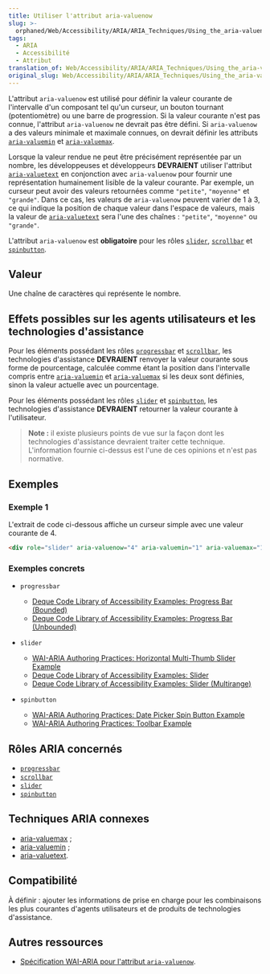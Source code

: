 ```yaml
---
title: Utiliser l'attribut aria-valuenow
slug: >-
  orphaned/Web/Accessibility/ARIA/ARIA_Techniques/Using_the_aria-valuenow_attribute
tags:
  - ARIA
  - Accessibilité
  - Attribut
translation_of: Web/Accessibility/ARIA/ARIA_Techniques/Using_the_aria-valuenow_attribute
original_slug: Web/Accessibility/ARIA/ARIA_Techniques/Using_the_aria-valuenow_attribute
---
```


L'attribut `aria-valuenow` est utilisé pour définir la valeur courante de l'intervalle d'un composant tel qu'un curseur, un bouton tournant (potentiomètre) ou une barre de progression. Si la valeur courante n'est pas connue, l'attribut `aria-valuenow` ne devrait pas être défini. Si `aria-valuenow` a des valeurs minimale et maximale connues, on devrait définir les attributs [`aria-valuemin`](/fr/docs/Web/Accessibility/ARIA/ARIA_Techniques/Using_the_aria-valuemin_attribute) et [`aria-valuemax`](/fr/docs/Web/Accessibility/ARIA/ARIA_Techniques/Using_the_aria-valuemax_attribute).

Lorsque la valeur rendue ne peut être précisément représentée par un nombre, les développeuses et développeurs **DEVRAIENT** utiliser l'attribut [`aria-valuetext`](/fr/docs/Web/Accessibility/ARIA/ARIA_Techniques/Using_the_aria-valuetext_attribute) en conjonction avec `aria-valuenow` pour fournir une représentation humainement lisible de la valeur courante. Par exemple, un curseur peut avoir des valeurs retournées comme `"petite"`, `"moyenne"` et `"grande"`. Dans ce cas, les valeurs de `aria-valuenow` peuvent varier de 1 à 3, ce qui indique la position de chaque valeur dans l'espace de valeurs, mais la valeur de [`aria-valuetext`](/fr/docs/Web/Accessibility/ARIA/ARIA_Techniques/Using_the_aria-valuetext_attribute) sera l'une des chaînes&nbsp;: `"petite"`, `"moyenne"` ou `"grande"`.

L'attribut `aria-valuenow` est **obligatoire** pour les rôles [`slider`](/fr/docs/Web/Accessibility/ARIA/ARIA_Techniques/Using_the_slider_role), [`scrollbar`](/fr/docs/Web/Accessibility/ARIA/ARIA_Techniques/Using_the_scrollbar_role) et [`spinbutton`](/fr/docs/Web/Accessibility/ARIA/ARIA_Techniques/Using_the_spinbutton_role).

## Valeur

Une chaîne de caractères qui représente le nombre.

## Effets possibles sur les agents utilisateurs et les technologies d'assistance

Pour les éléments possédant les rôles [`progressbar`](/fr/docs/Web/Accessibility/ARIA/ARIA_Techniques/Using_the_progressbar_role) et [`scrollbar`](/fr/docs/Web/Accessibility/ARIA/ARIA_Techniques/Using_the_scrollbar_role), les technologies d'assistance **DEVRAIENT** renvoyer la valeur courante sous forme de pourcentage, calculée comme étant la position dans l'intervalle compris entre [`aria-valuemin`](/fr/docs/Web/Accessibility/ARIA/ARIA_Techniques/Using_the_aria-valuemin_attribute) et [`aria-valuemax`](/fr/docs/Web/Accessibility/ARIA/ARIA_Techniques/Using_the_aria-valuemax_attribute) si les deux sont définies, sinon la valeur actuelle avec un pourcentage.

Pour les éléments possédant les rôles [`slider`](/fr/docs/Web/Accessibility/ARIA/ARIA_Techniques/Using_the_slider_role) et [`spinbutton`](/fr/docs/Web/Accessibility/ARIA/ARIA_Techniques/Using_the_spinbutton_role), les technologies d'assistance **DEVRAIENT** retourner la valeur courante à l'utilisateur.

> **Note :** il existe plusieurs points de vue sur la façon dont les technologies d'assistance devraient traiter cette technique. L'information fournie ci-dessus est l'une de ces opinions et n'est pas normative.

## Exemples

### Exemple 1

L'extrait de code ci-dessous affiche un curseur simple avec une valeur courante de 4.

```html
<div role="slider" aria-valuenow="4" aria-valuemin="1" aria-valuemax="10">
```

### Exemples concrets

- `progressbar`

  - [Deque Code Library of Accessibility Examples: Progress Bar (Bounded)](https://dequeuniversity.com/library/aria/progress-bar-bounded)
  - [Deque Code Library of Accessibility Examples: Progress Bar (Unbounded)](https://dequeuniversity.com/library/aria/progress-bar-unbounded)

- `slider`

  - [WAI-ARIA Authoring Practices: Horizontal Multi-Thumb Slider Example](https://w3c.github.io/aria-practices/examples/slider/multithumb-slider.html)
  - [Deque Code Library of Accessibility Examples: Slider](https://dequeuniversity.com/library/aria/slider)
  - [Deque Code Library of Accessibility Examples: Slider (Multirange)](https://dequeuniversity.com/library/aria/slider-multirange)

- `spinbutton`

  - [WAI-ARIA Authoring Practices: Date Picker Spin Button Example](https://w3c.github.io/aria-practices/examples/spinbutton/datepicker-spinbuttons.html)
  - [WAI-ARIA Authoring Practices: Toolbar Example](https://w3c.github.io/aria-practices/examples/toolbar/toolbar.html)

## Rôles ARIA concernés

- [`progressbar`](/fr/docs/Web/Accessibility/ARIA/ARIA_Techniques/Using_the_progressbar_role)
- [`scrollbar`](/fr/docs/Web/Accessibility/ARIA/ARIA_Techniques/Using_the_scrollbar_role)
- [`slider`](/fr/docs/Web/Accessibility/ARIA/ARIA_Techniques/Using_the_slider_role)
- [`spinbutton`](/fr/docs/Web/Accessibility/ARIA/ARIA_Techniques/Using_the_spinbutton_role)

## Techniques ARIA connexes

- [aria-valuemax](/fr/docs/Web/Accessibility/ARIA/ARIA_Techniques/Using_the_aria-valuemax_attribute)&nbsp;;
- [aria-valuemin](/fr/docs/Web/Accessibility/ARIA/ARIA_Techniques/Using_the_aria-valuemin_attribute)&nbsp;;
- [aria-valuetext](/fr/docs/Web/Accessibility/ARIA/ARIA_Techniques/Using_the_aria-valuetext_attribute).

## Compatibilité

À définir&nbsp;: ajouter les informations de prise en charge pour les combinaisons les plus courantes d'agents utilisateurs et de produits de technologies d'assistance.

## Autres ressources

- [Spécification WAI-ARIA pour l'attribut `aria-valuenow`](https://www.w3.org/TR/wai-aria-1.1/#aria-valuenow).

